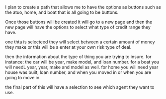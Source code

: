 I plan to create a path that allows me to have the options as buttons such as the atuo, home, and boat that is all going to be buttons.

Once those buttons will be created it will go to a new page and then the new page will have the options to select what type of credit range they have.

one thta is selecteed they will select between a certain amount of money they make or this will be a enter at your own risk type of deal.

then the information about the type of thing you are trying to insure.
for instance: the car will be year, make model, and loan number.
for a boat you will needL year, year, make and model as well.
for home you will need year house was built, loan number, and when you moved in or when you are going to move in.

the final part of this will have a selection to see which agent they want to use.
